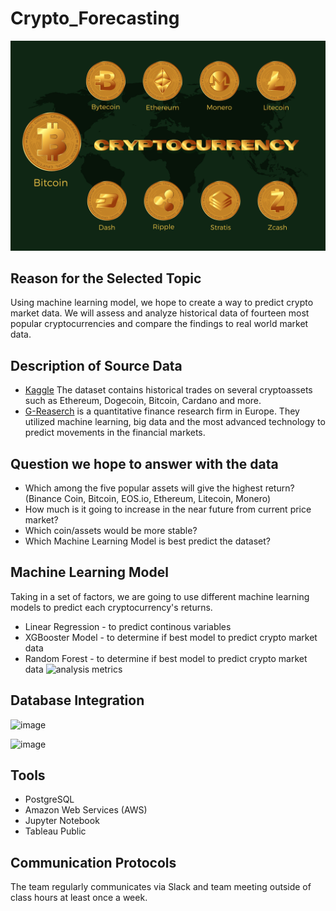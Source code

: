 # Crypto_Forecasting
![](Images/cryptocurrency-6791069_1280.png)

## Reason for the Selected Topic
Using machine learning model, we hope to create a way to predict crypto market data. We will assess and analyze historical data of fourteen most popular cryptocurrencies and compare the findings to real world market data.

## Description of Source Data
- [Kaggle](https://www.kaggle.com/competitions/g-research-crypto-forecasting/data) The dataset contains historical trades on several cryptoassets such as Ethereum, Dogecoin, Bitcoin, Cardano and more.
- [G-Reaserch](https://www.gresearch.co.uk/) is a quantitative finance research firm in Europe. They utilized machine learning, big data and the most advanced technology to predict movements in the financial markets.

## Question we hope to answer with the data
- Which among the five popular assets will give the highest return? (Binance Coin, Bitcoin, EOS.io, Ethereum, Litecoin, Monero)
- How much is it going to increase in the near future from current price market?
- Which coin/assets would be more stable?
- Which Machine Learning Model is best predict the dataset?

## Machine Learning Model 
Taking in a set of factors, we are going to use different machine learning models to predict each cryptocurrency's returns. 
- Linear Regression - to predict continous variables  
- XGBooster Model - to determine if best model to predict crypto market data
- Random Forest - to determine if best model to predict crypto market data
![analysis metrics](https://user-images.githubusercontent.com/107179765/197721081-94517e80-0406-445b-be75-dadd195f5fb7.png)
## Database Integration
![image](https://user-images.githubusercontent.com/106962921/198487660-16bba9ea-5c3b-4739-bfbc-bb05ca4a1870.png)

![image](https://user-images.githubusercontent.com/106962921/198488757-9adccb79-8396-4045-a616-59cd39016f88.png)

## Tools
- PostgreSQL
- Amazon Web Services (AWS)
- Jupyter Notebook
- Tableau Public

## Communication Protocols
The team regularly communicates via Slack and team meeting outside of class hours at least once a week.
